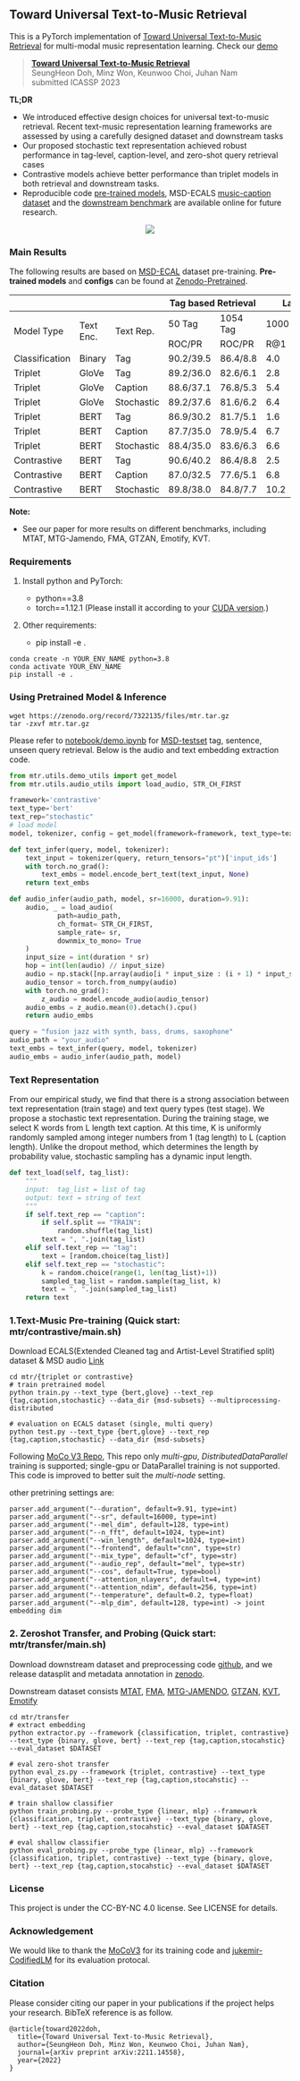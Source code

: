 ## Toward Universal Text-to-Music Retrieval
This is a PyTorch implementation of [Toward Universal Text-to-Music Retrieval](https://arxiv.org/abs/2211.14558) for multi-modal music representation learning. Check our [demo](https://seungheondoh.github.io/text-music-representation-demo/)

> [**Toward Universal Text-to-Music Retrieval**](https://arxiv.org/abs/2211.14558)   
> SeungHeon Doh, Minz Won, Keunwoo Choi, Juhan Nam   
> submitted ICASSP 2023   


**TL;DR**

- We introduced effective design choices for universal text-to-music retrieval. Recent text-music representation learning frameworks are assessed by using a carefully designed dataset and downstream tasks
- Our proposed stochastic text representation achieved robust performance in tag-level, caption-level, and zero-shot query retrieval cases
- Contrastive models achieve better performance than triplet models in both retrieval and downstream tasks.
- Reproducible code [pre-trained models](https://zenodo.org/record/7322135), MSD-ECALS [music-caption dataset](https://github.com/SeungHeonDoh/msd-subsets) and the [downstream benchmark](https://github.com/SeungHeonDoh/msu-benchmark) are available online
for future research.

<p align = "center">
<img src = "https://i.imgur.com/Og18FbB.png">
</p>

### Main Results
The following results are based on [MSD-ECAL](https://github.com/SeungHeonDoh/msd-subsets) dataset pre-training.
**Pre-trained models** and **configs** can be found at [Zenodo-Pretrained](https://zenodo.org/record/7322135).

<table>
<thead>
  <tr>
    <th></th>
    <th></th>
    <th></th>
    <th colspan="2">Tag based Retrieval</th>
    <th colspan="5">Language based Retrieval</th>
  </tr>
</thead>
<tbody>
  <tr>
    <td rowspan="2">Model Type</td>
    <td rowspan="2">Text Enc.</td>
    <td rowspan="2">Text Rep.</td>
    <td>50 Tag</td>
    <td>1054 Tag</td>
    <td colspan="5">1000 Music-Caption Pair</td>
  </tr>
  <tr>
    <td>ROC/PR</td>
    <td>ROC/PR</td>
    <td>R@1</td>
    <td>R@5</td>
    <td>R@10</td>
    <td>mAP</td>
    <td>MedR</td>
  </tr>
  <tr>
    <td>Classification</td>
    <td>Binary</td>
    <td>Tag</td>
    <td>90.2/39.5</td>
    <td>86.4/8.8</td>
    <td>4.0</td>
    <td>13.8</td>
    <td>20.1</td>
    <td>8.3</td>
    <td>86</td>
  </tr>
  <tr>
    <td>Triplet</td>
    <td>GloVe</td>
    <td>Tag</td>
    <td>89.2/36.0</td>
    <td>82.6/6.1</td>
    <td>2.8</td>
    <td>11.2</td>
    <td>18.6</td>
    <td>6.6</td>
    <td>51.5</td>
  </tr>
  <tr>
    <td>Triplet</td>
    <td>GloVe</td>
    <td>Caption</td>
    <td>88.6/37.1</td>
    <td>76.8/5.3</td>
    <td>5.4</td>
    <td>22.1</td>
    <td>35.0</td>
    <td>13.0</td>
    <td>17.0</td>
  </tr>
  <tr>
    <td>Triplet</td>
    <td>GloVe</td>
    <td>Stochastic</td>
    <td>89.2/37.6</td>
    <td>81.6/6.2</td>
    <td>6.4</td>
    <td>21.8</td>
    <td>32.7</td>
    <td>12.8</td>
    <td>19.5</td>
  </tr>
  <tr>
    <td>Triplet</td>
    <td>BERT</td>
    <td>Tag</td>
    <td>86.9/30.2</td>
    <td>81.7/5.1</td>
    <td>1.6</td>
    <td>6.2</td>
    <td>12.0</td>
    <td>3.9</td>
    <td>68.0</td>
  </tr>
  <tr>
    <td>Triplet</td>
    <td>BERT</td>
    <td>Caption</td>
    <td>87.7/35.0</td>
    <td>78.9/5.4</td>
    <td>6.7</td>
    <td>23.6</td>
    <td>36.6</td>
    <td>14.1</td>
    <td>16.0</td>
  </tr>
  <tr>
    <td>Triplet</td>
    <td>BERT</td>
    <td>Stochastic</td>
    <td>88.4/35.0</td>
    <td>83.6/6.3</td>
    <td>6.6</td>
    <td>25.1</td>
    <td>39.4</td>
    <td>14.6</td>
    <td>16.0</td>
  </tr>
  <tr>
    <td>Contrastive</td>
    <td>BERT</td>
    <td>Tag</td>
    <td>90.6/40.2</td>
    <td>86.4/8.8</td>
    <td>2.5</td>
    <td>13.7</td>
    <td>22.5</td>
    <td>7.4</td>
    <td>47.0</td>
  </tr>
  <tr>
    <td>Contrastive</td>
    <td>BERT</td>
    <td>Caption</td>
    <td>87.0/32.5</td>
    <td>77.6/5.1</td>
    <td>6.8</td>
    <td>25.4</td>
    <td>38.4</td>
    <td>15.3</td>
    <td>17.0</td>
  </tr>
  <tr>
    <td>Contrastive</td>
    <td>BERT</td>
    <td>Stochastic</td>
    <td>89.8/38.0</td>
    <td>84.8/7.7</td>
    <td>10.2</td>
    <td>29.8</td>
    <td>42.8</td>
    <td>18.7</td>
    <td>13.0</td>
  </tr>
</tbody>
</table>


**Note:** 
- See our paper for more results on different benchmarks, including MTAT, MTG-Jamendo, FMA, GTZAN, Emotify, KVT.


### Requirements

1. Install python and PyTorch:
    - python==3.8
    - torch==1.12.1 (Please install it according to your [CUDA version](https://pytorch.org/get-started/previous-versions/).)
    
2. Other requirements:
    - pip install -e .

```
conda create -n YOUR_ENV_NAME python=3.8
conda activate YOUR_ENV_NAME
pip install -e .
```

### Using Pretrained Model & Inference
```
wget https://zenodo.org/record/7322135/files/mtr.tar.gz
tar -zxvf mtr.tar.gz 
```

Please refer to [notebook/demo.ipynb](https://github.com/SeungHeonDoh/music-text-representation/blob/main/notebook/demo.ipynb) for [MSD-testset](https://github.com/SeungHeonDoh/msd-subsets) tag, sentence, unseen query retrieval. Below is the audio and text embedding extraction code.
```python
from mtr.utils.demo_utils import get_model
from mtr.utils.audio_utils import load_audio, STR_CH_FIRST

framework='contrastive' 
text_type='bert'
text_rep="stochastic"
# load model
model, tokenizer, config = get_model(framework=framework, text_type=text_type, text_rep=text_rep)

def text_infer(query, model, tokenizer):
    text_input = tokenizer(query, return_tensors="pt")['input_ids']
    with torch.no_grad():
        text_embs = model.encode_bert_text(text_input, None)
    return text_embs

def audio_infer(audio_path, model, sr=16000, duration=9.91):
    audio, _ = load_audio(
            path=audio_path,
            ch_format= STR_CH_FIRST,
            sample_rate= sr,
            downmix_to_mono= True
    )
    input_size = int(duration * sr)
    hop = int(len(audio) // input_size)
    audio = np.stack([np.array(audio[i * input_size : (i + 1) * input_size]) for i in range(hop)]).astype('float32')
    audio_tensor = torch.from_numpy(audio)
    with torch.no_grad():
        z_audio = model.encode_audio(audio_tensor)
    audio_embs = z_audio.mean(0).detach().cpu()
    return audio_embs

query = "fusion jazz with synth, bass, drums, saxophone"
audio_path = "your_audio"
text_embs = text_infer(query, model, tokenizer)
audio_embs = audio_infer(audio_path, model)
```


### Text Representation
From our empirical study, we find that there is a strong association between text representation (train stage) and text query types (test stage). We propose a stochastic text representation. During the training stage, we select K words from L length text caption. At this time, K is uniformly randomly sampled among integer numbers from 1 (tag length) to L (caption length). Unlike the dropout method, which determines the length by probability value, stochastic sampling has a dynamic input length.

```python
def text_load(self, tag_list):
    """
    input:  tag_list = list of tag
    output: text = string of text
    """
    if self.text_rep == "caption":
        if self.split == "TRAIN":
            random.shuffle(tag_list)
        text = ", ".join(tag_list)
    elif self.text_rep == "tag":
        text = [random.choice(tag_list)]
    elif self.text_rep == "stochastic":
        k = random.choice(range(1, len(tag_list)+1)) 
        sampled_tag_list = random.sample(tag_list, k)
        text = ", ".join(sampled_tag_list)
    return text
```


### 1.Text-Music Pre-training (Quick start: mtr/contrastive/main.sh)

Download ECALS(Extended Cleaned tag and Artist-Level Stratified split) dataset & MSD audio [Link](https://github.com/SeungHeonDoh/msd-subsets)

```
cd mtr/{triplet or contrastive}
# train pretrained model
python train.py --text_type {bert,glove} --text_rep {tag,caption,stochastic} --data_dir {msd-subsets} --multiprocessing-distributed

# evaluation on ECALS dataset (single, multi query)
python test.py --text_type {bert,glove} --text_rep {tag,caption,stochastic} --data_dir {msd-subsets}
```

Following [MoCo V3 Repo](https://github.com/facebookresearch/moco-v3), This repo only *multi-gpu*, *DistributedDataParallel* training is supported; single-gpu or DataParallel training is not supported. This code is improved to better suit the *multi-node* setting. 

other pretrining settings are:
```
parser.add_argument("--duration", default=9.91, type=int)
parser.add_argument("--sr", default=16000, type=int)
parser.add_argument("--mel_dim", default=128, type=int)
parser.add_argument("--n_fft", default=1024, type=int)
parser.add_argument("--win_length", default=1024, type=int)
parser.add_argument("--frontend", default="cnn", type=str)
parser.add_argument("--mix_type", default="cf", type=str)
parser.add_argument("--audio_rep", default="mel", type=str)
parser.add_argument("--cos", default=True, type=bool)
parser.add_argument("--attention_nlayers", default=4, type=int)
parser.add_argument("--attention_ndim", default=256, type=int)
parser.add_argument("--temperature", default=0.2, type=float)
parser.add_argument("--mlp_dim", default=128, type=int) -> joint embedding dim
```


### 2. Zeroshot Transfer, and Probing (Quick start: mtr/transfer/main.sh)

Download downstream dataset and preprocessing code [github](https://github.com/SeungHeonDoh/msu-benchmark), and we release datasplit and metadata annotation in [zenodo](https://zenodo.org/record/7162767).

Downstream dataset consists [MTAT](https://mirg.city.ac.uk/codeapps/the-magnatagatune-dataset), [FMA](https://github.com/mdeff/fma), [MTG-JAMENDO](https://github.com/MTG/mtg-jamendo-dataset), [GTZAN](http://opihi.cs.uvic.ca/sound/genres.tar.gz), [KVT](https://khlukekim.github.io/kvtdataset/), [Emotify](http://www2.projects.science.uu.nl/memotion/emotifydata/)

```
cd mtr/transfer
# extract embedding
python extractor.py --framework {classification, triplet, contrastive} --text_type {binary, glove, bert} --text_rep {tag,caption,stocahstic} --eval_dataset $DATASET

# eval zero-shot transfer
python eval_zs.py --framework {triplet, contrastive} --text_type {binary, glove, bert} --text_rep {tag,caption,stocahstic} --eval_dataset $DATASET

# train shallow classifier
python train_probing.py --probe_type {linear, mlp} --framework {classification, triplet, contrastive} --text_type {binary, glove, bert} --text_rep {tag,caption,stocahstic} --eval_dataset $DATASET

# eval shallow classifier
python eval_probing.py --probe_type {linear, mlp} --framework {classification, triplet, contrastive} --text_type {binary, glove, bert} --text_rep {tag,caption,stocahstic} --eval_dataset $DATASET
```

### License
This project is under the CC-BY-NC 4.0 license. See LICENSE for details.


### Acknowledgement
We would like to thank the [MoCoV3](https://github.com/facebookresearch/moco-v3) for its training code and [jukemir-CodifiedLM](https://github.com/p-lambda/jukemir) for its evaluation protocal.

### Citation
Please consider citing our paper in your publications if the project helps your research. BibTeX reference is as follow.
```
@article{toward2022doh,
  title={Toward Universal Text-to-Music Retrieval},
  author={SeungHeon Doh, Minz Won, Keunwoo Choi, Juhan Nam},
  journal={arXiv preprint arXiv:2211.14558},
  year={2022}
}
```
